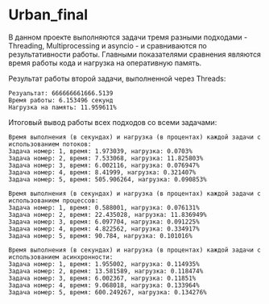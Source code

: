 # Urban_final
В данном проекте выполняются задачи тремя разными подходами - Threading, Multiprocessing и asyncio - и сравниваются по результативности работы. Главными показателями сравнения являются время работы кода и нагрузка на оперативную память.

Результат работы второй задачи, выполненной через Threads:
```
Резуальтат: 666666661666.5139
Время работы: 6.153496 секунд
Нагрузка на память: 11.959611%
```

Итоговый вывод работы всех подходов со всеми задачами:
```
Время выполнения (в секундах) и нагрузка (в процентах) каждой задачи с использованием потоков:
Задача номер: 1, время: 1.973039, нагрузка: 0.0703%
Задача номер: 2, время: 7.533068, нагрузка: 11.825803%
Задача номер: 3, время: 6.002116, нагрузка: 0.076947%
Задача номер: 4, время: 8.41999, нагрузка: 0.321407%
Задача номер: 5, время: 505.906264, нагрузка: 0.090853%

Время выполнения (в секундах) и нагрузка (в процентах) каждой задачи с использованием процессов:
Задача номер: 1, время: 0.588001, нагрузка: 0.076131%
Задача номер: 2, время: 22.435028, нагрузка: 11.836949%
Задача номер: 3, время: 6.097704, нагрузка: 0.091225%
Задача номер: 4, время: 4.822562, нагрузка: 0.334917%
Задача номер: 5, время: 90.784, нагрузка: 0.101016%

Время выполнения (в секундах) и нагрузка (в процентах) каждой задачи с использованием асинхронности:
Задача номер: 1, время: 1.955002, нагрузка: 0.114935%
Задача номер: 2, время: 13.581589, нагрузка: 0.118474%
Задача номер: 3, время: 6.002367, нагрузка: 0.11851%
Задача номер: 4, время: 9.068018, нагрузка: 0.133964%
Задача номер: 5, время: 600.249267, нагрузка: 0.134276%
